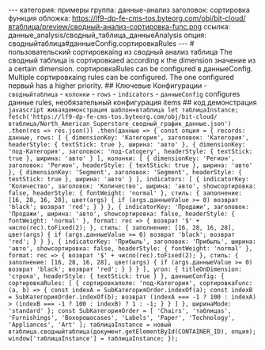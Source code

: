 --- категория: примеры группа: данные-анализ заголовок: сортировка функция обложка: https://lf9-dp-fe-cms-tos.byteorg.com/obj/bit-cloud/втаблица/preview/сводный-анализ-сортировка-func.png ссылка: данные_analysis/сводный_таблица_данныеAnalysis опция: сводныйтаблица#данныеConfig.сортировкаRules --- # пользовательский сортировкаing из сводный анализ таблица The сводный таблица is сортировкаed according к the dimension значение из a certain dimension. сортировкаRules can be configured в данныеConfig. Multiple сортировкаing rules can be configured. The one configured первый has a higher priority. ## Ключевые Конфигурации - `сводныйтаблица` - `колонки` - `rows` - `indicators` - `данныеConfig` configures данные rules, необязательный конфигурация items ## код демонстрация ```javascript живаядемонстрация шаблон=втаблица let таблицаInstance; fetch('https://lf9-dp-fe-cms-tos.byteorg.com/obj/bit-cloud/втаблица/North_American_Superstore_сводный_график_данные.json') .then(res => res.json()) .then(данные => { const опция = { records: данные, rows: [ { dimensionKey: 'Категория', заголовок: 'Категория', headerStyle: { textStick: true }, ширина: 'авто' }, { dimensionKey: 'под-Категория', заголовок: 'под-Catogery', headerStyle: { textStick: true }, ширина: 'авто' } ], колонки: [ { dimensionKey: 'Регион', заголовок: 'Регион', headerStyle: { textStick: true }, ширина: 'авто' }, { dimensionKey: 'Segment', заголовок: 'Segment', headerStyle: { textStick: true }, ширина: 'авто' } ], indicators: [ { indicatorKey: 'Количество', заголовок: 'Количество', ширина: 'авто', showсортировка: false, headerStyle: { fontWeight: 'normal' }, стиль: { заполнение: [16, 28, 16, 28], цвет(args) { if (args.данныеValue >= 0) возврат 'black'; возврат 'red'; } } }, { indicatorKey: 'Продажи', заголовок: 'Продажи', ширина: 'авто', showсортировка: false, headerStyle: { fontWeight: 'normal' }, format: rec => { возврат '$' + число(rec).toFixed(2); }, стиль: { заполнение: [16, 28, 16, 28], цвет(args) { if (args.данныеValue >= 0) возврат 'black'; возврат 'red'; } } }, { indicatorKey: 'Прибыль', заголовок: 'Прибыль', ширина: 'авто', showсортировка: false, headerStyle: { fontWeight: 'normal' }, format: rec => { возврат '$' + число(rec).toFixed(2); }, стиль: { заполнение: [16, 28, 16, 28], цвет(args) { if (args.данныеValue >= 0) возврат 'black'; возврат 'red'; } } } ], угол: { titleOnDimension: 'строка', headerStyle: { textStick: true } }, данныеConfig: { сортировкаRules: [ { сортировкаполе: 'под-Категория', сортировкаFunc: (a, b) => { const indexA = SubКатегорияOrder.indexOf(a); const indexB = SubКатегорияOrder.indexOf(b); возврат (indexA === -1 ? 100 : indexA) > (indexB === -1 ? 100 : indexB) ? 1 : -1; } } ] }, ширинаMode: 'standard' }; const SubКатегорияOrder = [ 'Chairs', 'таблицаs', 'Furnishings', 'Boхорошоcases', 'Labels', 'Paper', 'Technology', 'Appliances', 'Art' ]; таблицаInstance = новый втаблица.сводныйтаблица(документ.getElementById(CONTAINER_ID), опция); window['таблицаInstance'] = таблицаInstance; }); ``` 